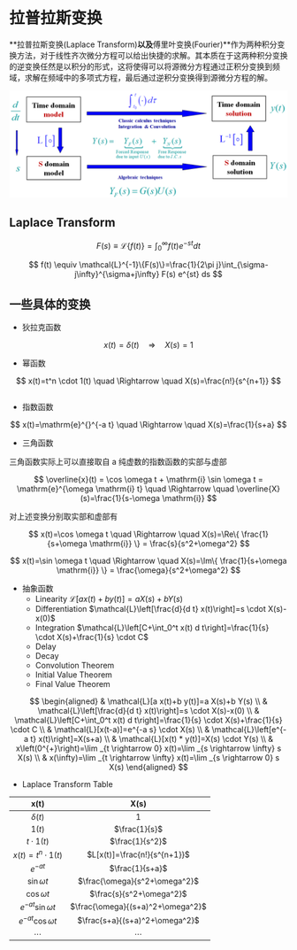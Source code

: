 # 拉普拉斯变换

**拉普拉斯变换(Laplace Transform)**以及**傅里叶变换(Fourier)**作为两种积分变换方法，对于线性齐次微分方程可以给出快捷的求解。其本质在于这两种积分变换的逆变换任然是以积分的形式，这将使得可以将源微分方程通过正积分变换到频域，求解在频域中的多项式方程，最后通过逆积分变换得到源微分方程的解。

![图 0](images/%E7%A7%AF%E5%88%86%E5%8F%98%E6%8D%A2%E6%A1%86%E6%9E%B6.png)  

## Laplace Transform

$$
F(s) \equiv \mathcal{L}\{f(t)\}=\int_{0}^{\infty} f(t) e^{-st} dt
$$

$$
f(t) \equiv \mathcal{L}^{-1}\{F(s)\}=\frac{1}{2\pi j}\int_{\sigma-j\infty}^{\sigma+j\infty} F(s) e^{st} ds
$$

## 一些具体的变换

- 狄拉克函数

$$
x(t)=\delta(t) \quad \Rightarrow \quad X(s)=1
$$

- 幂函数

$$
x(t)=t^n \cdot 1(t) \quad \Rightarrow \quad X(s)=\frac{n!}{s^{n+1}}
$$

```Woflram Mathematica

```

- 指数函数

$$
x(t)=\mathrm{e}^{}^{-a t} \quad \Rightarrow \quad X(s)=\frac{1}{s+a}
$$

- 三角函数

三角函数实际上可以直接取自 a 纯虚数的指数函数的实部与虚部

$$
\overline{x}(t) =  \cos \omega t + \mathrm{i} \sin \omega t = \mathrm{e}^{\omega \mathrm{i} t} \quad \Rightarrow \quad \overline{X}(s)=\frac{1}{s-\omega \mathrm{i}}
$$

对上述变换分别取实部和虚部有

$$
x(t)=\cos \omega t \quad \Rightarrow \quad X(s)=\Re\{ \frac{1}{s+\omega \mathrm{i}} \} = \frac{s}{s^2+\omega^2}
$$

$$
x(t)=\sin \omega t \quad \Rightarrow \quad X(s)=\Im\{ \frac{1}{s+\omega \mathrm{i}} \} = \frac{\omega}{s^2+\omega^2}
$$

- 抽象函数
  - Linearity $\mathcal{L}[a x(t)+b y(t)]=a X(s)+b Y(s)$
  - Differentiation $\mathcal{L}\left[\frac{d}{d t} x(t)\right]=s \cdot X(s)-x(0)$
  - Integration $\mathcal{L}\left[C+\int_0^t x(t) d t\right]=\frac{1}{s} \cdot X(s)+\frac{1}{s} \cdot C$
  - Delay
  - Decay
  - Convolution Theorem
  - Initial Value Theorem
  - Final Value Theorem

$$
\begin{aligned}
& \mathcal{L}[a x(t)+b y(t)]=a X(s)+b Y(s) \\
& \mathcal{L}\left[\frac{d}{d t} x(t)\right]=s \cdot X(s)-x(0) \\
& \mathcal{L}\left[C+\int_0^t x(t) d t\right]=\frac{1}{s} \cdot X(s)+\frac{1}{s} \cdot C \\
& \mathcal{L}[x(t-a)]=e^{-a s} \cdot X(s) \\
& \mathcal{L}\left[e^{-a t} x(t)\right]=X(s+a) \\
& \mathcal{L}[x(t) * y(t)]=X(s) \cdot Y(s) \\
& x\left(0^{+}\right)=\lim _{t \rightarrow 0} x(t)=\lim _{s \rightarrow \infty} s X(s) \\
& x(\infty)=\lim _{t \rightarrow \infty} x(t)=\lim _{s \rightarrow 0} s X(s)
\end{aligned}
$$

- Laplace Transform Table

| $\mathbf{x}(\mathbf{t})$ | $\mathbf{X}(\mathbf{s})$ |
| :---: | :---: |
| $\delta(t)$ | 1 |
| $1(t)$ | $\frac{1}{s}$ |
| $t \cdot 1(t)$ | $\frac{1}{s^2}$ |
| $x(t)=t^n \cdot 1(t)$ | $L[x(t)]=\frac{n!}{s^{n+1}}$ |
| $e^{-a t}$ | $\frac{1}{s+a}$ |
| $\sin \omega t$ | $\frac{\omega}{s^2+\omega^2}$ |
| $\cos \omega t$ | $\frac{s}{s^2+\omega^2}$ |
| $e^{-a t} \sin \omega t$ | $\frac{\omega}{(s+a)^2+\omega^2}$ |
| $e^{-a t} \cos \omega t$ | $\frac{s+a}{(s+a)^2+\omega^2}$ |
| $\cdots$ | $\cdots$ |
